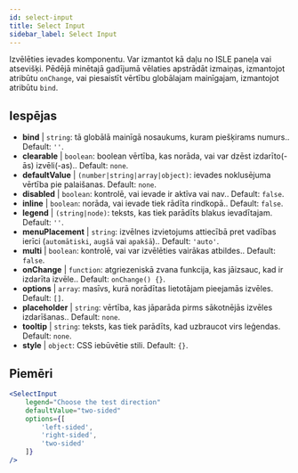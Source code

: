 ```yaml
---
id: select-input
title: Select Input
sidebar_label: Select Input
---
```


Izvēlēties ievades komponentu. Var izmantot kā daļu no ISLE paneļa vai atsevišķi. Pēdējā minētajā gadījumā vēlaties apstrādāt izmaiņas, izmantojot atribūtu `onChange`, vai piesaistīt vērtību globālajam mainīgajam, izmantojot atribūtu `bind`.

## Iespējas

* __bind__ | `string`: tā globālā mainīgā nosaukums, kuram piešķirams numurs.. Default: `''`.
* __clearable__ | `boolean`: boolean vērtība, kas norāda, vai var dzēst izdarīto(-ās) izvēli(-as).. Default: `none`.
* __defaultValue__ | `(number|string|array|object)`: ievades noklusējuma vērtība pie palaišanas. Default: `none`.
* __disabled__ | `boolean`: kontrolē, vai ievade ir aktīva vai nav.. Default: `false`.
* __inline__ | `boolean`: norāda, vai ievade tiek rādīta rindkopā.. Default: `false`.
* __legend__ | `(string|node)`: teksts, kas tiek parādīts blakus ievadītajam. Default: `''`.
* __menuPlacement__ | `string`: izvēlnes izvietojums attiecībā pret vadības ierīci (`automātiski`, `augšā` vai `apakšā`).. Default: `'auto'`.
* __multi__ | `boolean`: kontrolē, vai var izvēlēties vairākas atbildes.. Default: `false`.
* __onChange__ | `function`: atgriezeniskā zvana funkcija, kas jāizsauc, kad ir izdarīta izvēle.. Default: `onChange() {}`.
* __options__ | `array`: masīvs, kurā norādītas lietotājam pieejamās izvēles. Default: `[]`.
* __placeholder__ | `string`: vērtība, kas jāparāda pirms sākotnējās izvēles izdarīšanas.. Default: `none`.
* __tooltip__ | `string`: teksts, kas tiek parādīts, kad uzbraucot virs leģendas. Default: `none`.
* __style__ | `object`: CSS iebūvētie stili. Default: `{}`.


## Piemēri

```jsx live
<SelectInput
    legend="Choose the test direction"
    defaultValue="two-sided"
    options={[
        'left-sided',
        'right-sided',
        'two-sided'
    ]}
/>
```

